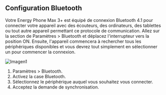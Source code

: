 ## Configuration Bluetooth

Votre Energy Phone Max 3+ est équipé de connexion Bluetooth 4.1 pour connecter votre appareil avec des écouteurs, des ordinateurs, des tablettes ou tout autre appareil permettant ce protocole de communication. Allez sur la section de Paramètres > Bluetooth et déplacez l'interrupteur vers la position ON. Ensuite, l'appareil commencera à rechercher tous les périphériques disponibles et vous devrez tout simplement en sélectionner un pour commencer la connexion.

![Imagen1](http://static.energysistem.com/images/manuals/42436/58d2ad246be08.jpg)

1. Paramètres > Bluetooth.
2. Activez la case Bluetooth.
3. Sélectionnez le périphérique auquel vous souhaitez vous connecter.
4. Acceptez la demande de synchronisation.
